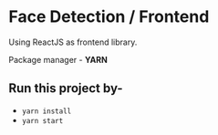 # Face Detection / Frontend
Using ReactJS as frontend library.

Package manager - **YARN**

## Run this project by-
- `yarn install`
- `yarn start`
